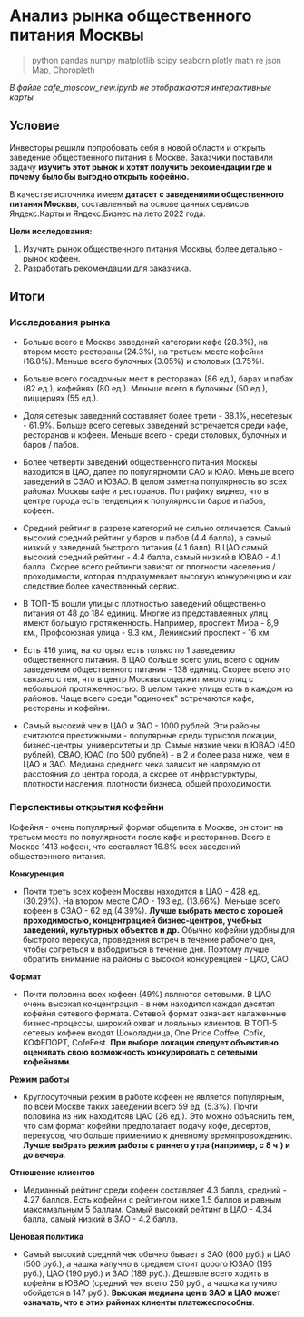 # Анализ рынка общественного питания Москвы

> python pandas numpy matplotlib scipy seaborn plotly math re json Map, Choropleth

_В файле cafe_moscow_new.ipynb не отображаются интерактивные карты_

## Условие

Инвесторы решили попробовать себя в новой области и открыть заведение общественного питания в Москве. Заказчики поставили задачу **изучить этот рынок и хотят получить рекомендации где и почему было бы выгодно открыть кофейню.**

В качестве источника имеем **датасет с заведениями общественного питания Москвы**, составленный на основе данных сервисов Яндекс.Карты и Яндекс.Бизнес на лето 2022 года.

**Цели исследования:**

1. Изучить рынок общественного питания Москвы, более детально - рынок кофеен.
2. Разработать рекомендации для заказчика.


## Итоги

### Исследования рынка

- Больше всего в Москве заведений категории кафе (28.3%), на втором месте рестораны (24.3%), на третьем месте кофейни (16.8%). Меньше всего булочных (3.05%) и столовых (3.75%).

- Больше всего посадочных мест в ресторанах (86 ед.), барах и пабах (82 ед.), кофейнях (80 ед.). Меньше всего в булочных (50 ед.), пиццериях (55 ед.).

- Доля сетевых заведений составляет более трети - 38.1%, несетевых - 61.9%. Больше всего сетевых заведений встречается среди кафе, ресторанов и кофеен. Меньше всего - среди столовых, булочных и баров / пабов.

- Более четверти заведений общественного питания Москвы находится в ЦАО, далее по популярномти САО и ЮАО. Меньше всего заведений в СЗАО и ЮЗАО. В целом заметна популярность во всех районах Москвы кафе и ресторанов. По графику виднео, что в центре города есть тенденция к популярности баров и пабов, кофеен.

- Средний рейтинг в разрезе категорий не сильно отличается. Самый высокий средний рейтинг у баров и пабов (4.4 балла), а самый низкий у заведений быстрого питания (4.1 балл). В ЦАО самый высокий средний рейтинг - 4.4 балла, самый низкий в ЮВАО - 4.1 балла. Скорее всего рейтинги зависят от плотности населения / проходимости, которая подразумевает высокую конкуренцию и как следствие более качественный сервис.

- В ТОП-15 вошли улицы с плотностью заведений общественно питания от 48 до 184 единиц. Многие из представленных улиц имеют большую протяженность. Например, проспект Мира - 8,9 км., Профсоюзная улица - 9.3 км., Ленинский проспект - 16 км.

- Есть 416 улиц, на которых есть только по 1 заведению общественного питания. В ЦАО больше всего улиц всего с одним заведением общественного питания - 138 единиц. Скорее всего это связано с тем, что в центр Москвы содержит много улиц с небольшой протяженностью. В целом такие улицы есть в каждом из районов. Чаще всего среди "одиночек" встречаются кафе, рестораны и кофейни.

- Самый высокий чек в ЦАО и ЗАО - 1000 рублей. Эти районы считаются престижными - популярные среди туристов локации, бизнес-центры, университеты и др. Самые низкие чеки в ЮВАО (450 рублей), СВАО, ЮАО (по 500 рублей) - в 2 и более раза ниже, чем в ЦАО и ЗАО. Медиана среднего чека зависит не напрямую от расстояния до центра города, а скорее от инфрастурктуры, плотности насления, плотности бизнеса, общей проходимости. 

### Перспективы открытия кофейни

Кофейня - очень популярный формат общепита в Москве, он стоит на третьем месте по популярности после кафе и ресторанов. Всего в Москве 1413 кофеен, что составляет 16.8% всех заведений общественного питания.

**Конкуренция**
- Почти треть всех кофеен Москвы находится в ЦАО - 428 ед. (30.29%). На втором месте САО - 193 ед. (13.66%). Меньше всего кофеен в СЗАО - 62 ед.(4.39%). **Лучше выбрать место с хорошей проходимостью, концентрацией бизнес-центров, учебных заведений, культурных объектов и др.** Обычно кофейни удобны для быстрого перекуса, проведения встреч в течение рабочего дня, чтобы согреться и взбодриться в течение дня. Поэтому лучше обратить внимание на районы с высокой конкуренцией - ЦАО, САО. 

**Формат**
- Почти половина всех кофеен (49%) являются сетевыми. В ЦАО очень высокая концентрация - в нем находится каждая десятая кофейня сетевого формата. Сетевой формат означает налаженные бизнес-процессы, широкий охват и лояльных клиентов. В ТОП-5 сетевых кофеен входят Шоколадница, One Price Coffee, Cofix, КОФЕПОРТ, CofeFest. **При выборе локации следует объективно оценивать свою возможность конкурировать с сетевыми кофейнями**.

**Режим работы**
- Круглосуточный режим в работе кофеен не является популярным, по всей Москве таких заведений всего 59 ед. (5.3%). Почти половина из них находитсяв ЦАО (26 ед.). Это можно объяснить тем, что сам формат кофейни предполагает подачу кофе, десертов, перекусов, что больше применимо к дневному времяпровождению. **Лучше выбрать режим работы с раннего утра (например, с 8 ч.) и до вечера**.

**Отношение клиентов**
- Медианный рейтинг среди кофеен составляет 4.3 балла, средний - 4.27 баллов. Есть кофейни с рейтингом ниже 1.5 баллов и равным максимальным 5 баллам. Самый высокий рейтинг в ЦАО - 4.34 балла, самый низкий в ЗАО - 4.2 балла. 

**Ценовая политика**
- Самый высокий средний чек обычно бывает в ЗАО (600 руб.) и ЦАО (500 руб.), а чашка капучно в среднем стоит дорого ЮЗАО (195 руб.), ЦАО (190 руб.) и ЗАО (189 руб.). Дешевле всего ходить в кофейни в ЮВАО (средний чек всего 250 руб., а чашка капучино обойдется в 147 руб.). **Высокая медиана цен в ЗАО и ЦАО может означать, что в этих районах клиенты платежеспособны**.
